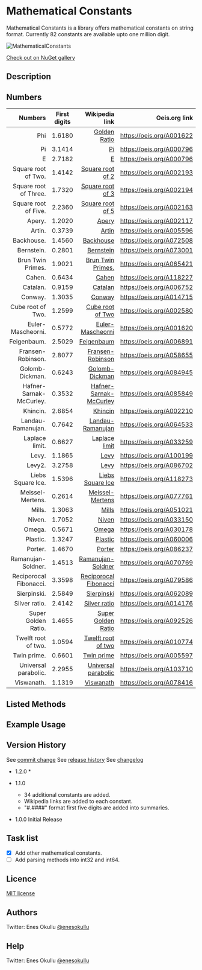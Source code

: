 # Mathematical Constants

Mathematical Constants is a library offers mathematical constants on string format. Currently 82 constants are available upto one million digit.

![MathematicalConstants](https://repository-images.githubusercontent.com/687945668/7b7abd90-3ba9-4b1b-8709-1a88a0eb28c1)

[Check out on NuGet gallery](https://www.nuget.org/packages/MathematicalConstants/)

## Description

## Numbers

| Numbers 			| First digits	| Wikipedia link										| Oeis.org link			| Source										|
| -----------------------------:|:-------------:| ---------------------------------------------------------------------------------------------:| -----------------------------:| -------------------------------------------------------------------------------------:|
| Phi           		| 1.6180	| [Golden Ratio](https://en.wikipedia.org/wiki/Golden_ratio)					| https://oeis.org/A001622 	| [Wikipedia](https://en.wikipedia.org/wiki/Golden_ratio) 				|
| Pi            		| 3.1414	| [Pi](https://en.wikipedia.org/wiki/Pi)							| https://oeis.org/A000796 	| [Wikipedia](https://en.wikipedia.org/wiki/Pi)						|
| E				| 2.7182	| [E](https://en.wikipedia.org/wiki/E_(mathematical_constant))					| https://oeis.org/A000796   	| [Wikipedia](https://en.wikipedia.org/wiki/E_(mathematical_constant))			|
| Square root of Two.		| 1.4142	| [Square root of 2](https://en.wikipedia.org/wiki/Square_root_of_2)				| https://oeis.org/A002193	| [NASA](https://apod.nasa.gov/htmltest/gifcity/sqrt2.1mil)				|
| Square root of Three.		| 1.7320	| [Square root of 3](https://en.wikipedia.org/wiki/Square_root_of_3)				| https://oeis.org/A002194   	| [NASA](https://apod.nasa.gov/htmltest/gifcity/sqrt3.1mil)				|
| Square root of Five.		| 2.2360	| [Square root of 5](https://en.wikipedia.org/wiki/Square_root_of_5)				| https://oeis.org/A002163   	| [NASA](https://apod.nasa.gov/htmltest/gifcity/sqrt5.1mil)				|
| Apery.			| 1.2020	| [Apery](https://en.wikipedia.org/wiki/Ap%C3%A9ry%27s_constant)				| https://oeis.org/A002117	| [Wikipedia](https://en.wikipedia.org/wiki/Ap%C3%A9ry%27s_constant)			|
| Artin.			| 0.3739	| [Artin](https://en.wikipedia.org/wiki/Artin%27s_conjecture_on_primitive_roots)		| https://oeis.org/A005596	| [Wikipedia](https://en.wikipedia.org/wiki/Artin%27s_conjecture_on_primitive_roots)	|
| Backhouse.			| 1.4560	| [Backhouse](https://en.wikipedia.org/wiki/Backhouse%27s_constant)				| https://oeis.org/A072508      | [Wikipedia](https://en.wikipedia.org/wiki/Backhouse%27s_constant)			|
| Bernstein.			| 0.2801	| [Bernstein](https://en.wikipedia.org/wiki/Bernstein%27s_constant)				| https://oeis.org/A073001	| [Wikipedia](https://en.wikipedia.org/wiki/Bernstein%27s_constant)			|
| Brun Twin Primes.		| 1.9021	| [Brun Twin Primes.](https://en.wikipedia.org/wiki/Brun%27s_constant)				| https://oeis.org/A065421	| [Wikipedia](https://en.wikipedia.org/wiki/Brun%27s_constant)				|
| Cahen.			| 0.6434	| [Cahen](https://en.wikipedia.org/wiki/Cahen%27s_constant)					| https://oeis.org/A118227	| [Wikipedia](https://en.wikipedia.org/wiki/Cahen%27s_constant)				|
| Catalan.			| 0.9159	| [Catalan](https://en.wikipedia.org/wiki/Catalan%27s_constant)					| https://oeis.org/A006752	| [Wikipedia](https://en.wikipedia.org/wiki/Catalan%27s_constant)			| 
| Conway.			| 1.3035	| [Conway](https://en.wikipedia.org/wiki/Look-and-say_sequence#Growth_in_length)		| https://oeis.org/A014715   	| [Wikipedia](https://en.wikipedia.org/wiki/Look-and-say_sequence#Growth_in_length)	| 
| Cube root of Two.		| 1.2599	| [Cube root of Two](https://en.wikipedia.org/wiki/Cube_root_of_2)				| https://oeis.org/A002580	| [Wikipedia](https://en.wikipedia.org/wiki/Cube_root_of_2)				| 
| Euler-Mascheorni.		| 0.5772	| [Euler-Mascheorni](https://en.wikipedia.org/wiki/Euler%E2%80%93Mascheroni_constant)		| https://oeis.org/A001620	| [Wikipedia](https://en.wikipedia.org/wiki/Euler%E2%80%93Mascheroni_constant)		| 
| Feigenbaum.			| 2.5029	| [Feigenbaum](https://en.wikipedia.org/wiki/Feigenbaum_constant)				| https://oeis.org/A006891   	| [Wikipedia](https://en.wikipedia.org/wiki/Feigenbaum_constant)			| 
| Fransen-Robinson.		| 2.8077	| [Fransen-Robinson](https://en.wikipedia.org/wiki/Frans%C3%A9n%E2%80%93Robinson_constant)	| https://oeis.org/A058655	| [Wikipedia](https://en.wikipedia.org/wiki/Frans%C3%A9n%E2%80%93Robinson_constant)	| 
| Golomb-Dickman.		| 0.6243	| [Golomb-Dickman](https://en.wikipedia.org/wiki/Golomb%E2%80%93Dickman_constant)		| https://oeis.org/A084945   	| [Wikipedia](https://en.wikipedia.org/wiki/Golomb%E2%80%93Dickman_constant)		| 
| Hafner-Sarnak-McCurley.	| 0.3532	| [Hafner-Sarnak-McCurley](https://en.wikipedia.org/wiki/Hafner%E2%80%93Sarnak%E2%80%93McCurley_constant)	| https://oeis.org/A085849   	| [Wikipedia](https://en.wikipedia.org/wiki/Hafner%E2%80%93Sarnak%E2%80%93McCurley_constant)	| 
| Khincin.			| 2.6854	| [Khincin](https://en.wikipedia.org/wiki/Khinchin%27s_constant)				| https://oeis.org/A002210	| [Wikipedia](https://en.wikipedia.org/wiki/Khinchin%27s_constant) 			|
| Landau-Ramanujan.		| 0.7642	| [Landau-Ramanujan](https://en.wikipedia.org/wiki/Landau%E2%80%93Ramanujan_constant)		| https://oeis.org/A064533	| [Wikipedia](https://en.wikipedia.org/wiki/Landau%E2%80%93Ramanujan_constant) 		|
| Laplace limit.		| 0.6627	| [Laplace limit](https://en.wikipedia.org/wiki/Laplace_limit)					| https://oeis.org/A033259   	| [Wikipedia](https://en.wikipedia.org/wiki/Laplace_limit) 				|
| Levy.				| 1.1865	| [Levy](https://en.wikipedia.org/wiki/L%C3%A9vy%27s_constant)					| https://oeis.org/A100199	| [Wikipedia](https://en.wikipedia.org/wiki/L%C3%A9vy%27s_constant)			|
| Levy2.			| 3.2758	| [Levy](https://en.wikipedia.org/wiki/L%C3%A9vy%27s_constant)					| https://oeis.org/A086702	| [Wikipedia](https://en.wikipedia.org/wiki/L%C3%A9vy%27s_constant)			|
| Liebs Square Ice.		| 1.5396	| [Liebs Square Ice](https://en.wikipedia.org/wiki/Lieb%27s_square_ice_constant)		| https://oeis.org/A118273   	| [Wikipedia](https://en.wikipedia.org/wiki/Lieb%27s_square_ice_constant)		|
| Meissel-Mertens.		| 0.2614	| [Meissel-Mertens](https://en.wikipedia.org/wiki/Meissel%E2%80%93Mertens_constant)		| https://oeis.org/A077761   	| [Wikipedia](https://en.wikipedia.org/wiki/Meissel%E2%80%93Mertens_constant)		|
| Mills.			| 1.3063	| [Mills](https://en.wikipedia.org/wiki/Mills%27_constant)					| https://oeis.org/A051021	| [Wikipedia](https://en.wikipedia.org/wiki/Mills%27_constant)				|
| Niven.			| 1.7052	| [Niven](https://en.wikipedia.org/wiki/Niven%27s_constant)					| https://oeis.org/A033150	| [Wikipedia](https://en.wikipedia.org/wiki/Niven%27s_constant)				|
| Omega.			| 0.5671	| [Omega](https://en.wikipedia.org/wiki/Omega_constant)						| https://oeis.org/A030178	| [Wikipedia](https://en.wikipedia.org/wiki/Omega_constant)				|
| Plastic.			| 1.3247	| [Plastic](https://en.wikipedia.org/wiki/Plastic_number)					| https://oeis.org/A060006   	| [Wikipedia](https://en.wikipedia.org/wiki/Plastic_number)				|
| Porter.			| 1.4670	| [Porter](https://en.wikipedia.org/wiki/Porter%27s_constant)					| https://oeis.org/A086237   	| [Wikipedia](https://en.wikipedia.org/wiki/Porter%27s_constant)			|
| Ramanujan-Soldner.		| 1.4513	| [Ramanujan-Soldner](https://en.wikipedia.org/wiki/Ramanujan%E2%80%93Soldner_constant)		| https://oeis.org/A070769	| [Wikipedia](https://en.wikipedia.org/wiki/Ramanujan%E2%80%93Soldner_constant)		|
| Reciporocal Fibonacci.	| 3.3598	| [Reciporocal Fibonacci](https://en.wikipedia.org/wiki/Reciprocal_Fibonacci_constant)		| https://oeis.org/A079586   	| [Wikipedia](https://en.wikipedia.org/wiki/Reciprocal_Fibonacci_constant)		|
| Sierpinski.			| 2.5849	| [Sierpinski](https://en.wikipedia.org/wiki/Sierpi%C5%84ski%27s_constant)			| https://oeis.org/A062089	| [Wikipedia](https://en.wikipedia.org/wiki/Sierpi%C5%84ski%27s_constant)		|
| Silver ratio.			| 2.4142	| [Silver ratio](https://en.wikipedia.org/wiki/Silver_ratio)					| https://oeis.org/A014176	| [Wikipedia](https://en.wikipedia.org/wiki/Silver_ratio)				|
| Super Golden Ratio.		| 1.4655	| [Super Golden Ratio](https://en.wikipedia.org/wiki/Supergolden_ratio)				| https://oeis.org/A092526	| [Wikipedia](https://en.wikipedia.org/wiki/Supergolden_ratio)				|
| Twelft root of two.		| 1.0594	| [Twelft root of two](https://en.wikipedia.org/wiki/Twelfth_root_of_2)				| https://oeis.org/A010774	| [Wikipedia](https://en.wikipedia.org/wiki/Twelfth_root_of_2)				|
| Twin prime.			| 0.6601	| [Twin prime](https://en.wikipedia.org/wiki/Twin_prime_conjecture)				| https://oeis.org/A005597	| [Wikipedia](https://en.wikipedia.org/wiki/Twin_prime_conjecture)			|
| Universal parabolic.		| 2.2955	| [Universal parabolic](https://en.wikipedia.org/wiki/Universal_parabolic_constant)		| https://oeis.org/A103710	| [Wikipedia](https://en.wikipedia.org/wiki/Universal_parabolic_constant)		|
| Viswanath.			| 1.1319	| [Viswanath](https://en.wikipedia.org/wiki/Random_Fibonacci_sequence)				| https://oeis.org/A078416   	| [Wikipedia](https://en.wikipedia.org/wiki/Random_Fibonacci_sequence)			|

## Listed Methods

## Example Usage

## Version History

See [commit change](https://github.com/meokullu/MathematicalConstants/commits/master)
See [release history](https://github.com/meokullu/MathematicalConstants/releases)
See [changelog](https://github.com/meokullu/MathematicalConstants/blob/master/CHANGELOG.MD)

* 1.2.0
	* 

* 1.1.0
   * 34 additional constants are added.
   * Wikipedia links are added to each constant.
   * "#.####" format first five digits are added into summaries.

* 1.0.0 Initial Release 
  
## Task list

- [x] Add other mathematical constants.
- [ ] Add parsing methods into int32 and int64.

## Licence
[MIT license](https://github.com/meokullu/MathematicalConstants/blob/master/LICENSE)

## Authors
Twitter: Enes Okullu [@enesokullu](https://twitter.com/EnesOkullu)

## Help
Twitter: Enes Okullu [@enesokullu](https://twitter.com/EnesOkullu)
